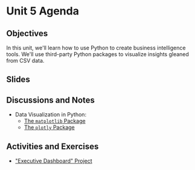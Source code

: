 # Unit 5 Agenda

## Objectives

In this unit, we'll learn how to use Python to create business intelligence tools. We'll use third-party Python packages to visualize insights gleaned from CSV data.

## Slides

## Discussions and Notes

  + Data Visualization in Python:
    + [The `matplotlib` Package](/notes/python/packages/matplotlib.md)
    + [The `plotly` Package](_____________)

## Activities and Exercises

  + ["Executive Dashboard" Project](/projects/exec-dash.md)
